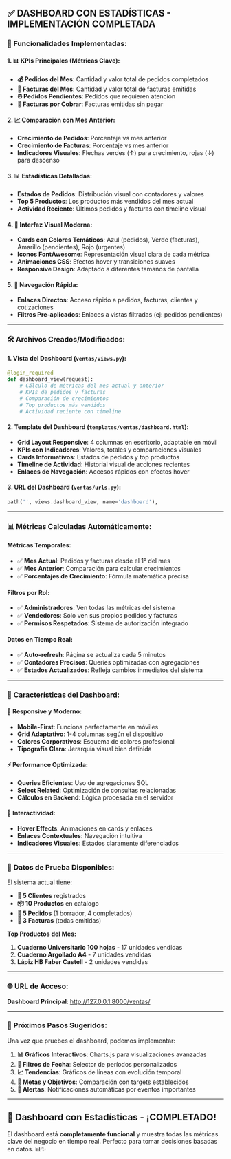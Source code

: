 ## ✅ DASHBOARD CON ESTADÍSTICAS - IMPLEMENTACIÓN COMPLETADA

### 🎯 **Funcionalidades Implementadas:**

#### **1. 📊 KPIs Principales (Métricas Clave):**
- **💰 Pedidos del Mes**: Cantidad y valor total de pedidos completados
- **🧾 Facturas del Mes**: Cantidad y valor total de facturas emitidas  
- **⏰ Pedidos Pendientes**: Pedidos que requieren atención
- **💸 Facturas por Cobrar**: Facturas emitidas sin pagar

#### **2. 📈 Comparación con Mes Anterior:**
- **Crecimiento de Pedidos**: Porcentaje vs mes anterior
- **Crecimiento de Facturas**: Porcentaje vs mes anterior
- **Indicadores Visuales**: Flechas verdes (↑) para crecimiento, rojas (↓) para descenso

#### **3. 📊 Estadísticas Detalladas:**
- **Estados de Pedidos**: Distribución visual con contadores y valores
- **Top 5 Productos**: Los productos más vendidos del mes actual
- **Actividad Reciente**: Últimos pedidos y facturas con timeline visual

#### **4. 🎨 Interfaz Visual Moderna:**
- **Cards con Colores Temáticos**: Azul (pedidos), Verde (facturas), Amarillo (pendientes), Rojo (urgentes)
- **Iconos FontAwesome**: Representación visual clara de cada métrica
- **Animaciones CSS**: Efectos hover y transiciones suaves
- **Responsive Design**: Adaptado a diferentes tamaños de pantalla

#### **5. 🔗 Navegación Rápida:**
- **Enlaces Directos**: Acceso rápido a pedidos, facturas, clientes y cotizaciones
- **Filtros Pre-aplicados**: Enlaces a vistas filtradas (ej: pedidos pendientes)

---

### 🛠️ **Archivos Creados/Modificados:**

#### **1. Vista del Dashboard** (`ventas/views.py`):
```python
@login_required
def dashboard_view(request):
    # Cálculo de métricas del mes actual y anterior
    # KPIs de pedidos y facturas
    # Comparación de crecimientos
    # Top productos más vendidos
    # Actividad reciente con timeline
```

#### **2. Template del Dashboard** (`templates/ventas/dashboard.html`):
- **Grid Layout Responsive**: 4 columnas en escritorio, adaptable en móvil
- **KPIs con Indicadores**: Valores, totales y comparaciones visuales
- **Cards Informativos**: Estados de pedidos y top productos
- **Timeline de Actividad**: Historial visual de acciones recientes
- **Enlaces de Navegación**: Accesos rápidos con efectos hover

#### **3. URL del Dashboard** (`ventas/urls.py`):
```python
path('', views.dashboard_view, name='dashboard'),
```

---

### 📊 **Métricas Calculadas Automáticamente:**

#### **Métricas Temporales:**
- ✅ **Mes Actual**: Pedidos y facturas desde el 1° del mes
- ✅ **Mes Anterior**: Comparación para calcular crecimientos
- ✅ **Porcentajes de Crecimiento**: Fórmula matemática precisa

#### **Filtros por Rol:**
- ✅ **Administradores**: Ven todas las métricas del sistema
- ✅ **Vendedores**: Solo ven sus propios pedidos y facturas
- ✅ **Permisos Respetados**: Sistema de autorización integrado

#### **Datos en Tiempo Real:**
- ✅ **Auto-refresh**: Página se actualiza cada 5 minutos
- ✅ **Contadores Precisos**: Queries optimizadas con agregaciones
- ✅ **Estados Actualizados**: Refleja cambios inmediatos del sistema

---

### 🎯 **Características del Dashboard:**

#### **📱 Responsive y Moderno:**
- **Mobile-First**: Funciona perfectamente en móviles
- **Grid Adaptativo**: 1-4 columnas según el dispositivo
- **Colores Corporativos**: Esquema de colores profesional
- **Tipografía Clara**: Jerarquía visual bien definida

#### **⚡ Performance Optimizada:**
- **Queries Eficientes**: Uso de agregaciones SQL
- **Select Related**: Optimización de consultas relacionadas
- **Cálculos en Backend**: Lógica procesada en el servidor

#### **🔄 Interactividad:**
- **Hover Effects**: Animaciones en cards y enlaces
- **Enlaces Contextuales**: Navegación intuitiva
- **Indicadores Visuales**: Estados claramente diferenciados

---

### 🧪 **Datos de Prueba Disponibles:**

El sistema actual tiene:
- **👥 5 Clientes** registrados
- **📦 10 Productos** en catálogo
- **🛒 5 Pedidos** (1 borrador, 4 completados)
- **📄 3 Facturas** (todas emitidas)

**Top Productos del Mes:**
1. **Cuaderno Universitario 100 hojas** - 17 unidades vendidas
2. **Cuaderno Argollado A4** - 7 unidades vendidas  
3. **Lápiz HB Faber Castell** - 2 unidades vendidas

---

### 🌐 **URL de Acceso:**
**Dashboard Principal**: http://127.0.0.1:8000/ventas/

---

### 🚀 **Próximos Pasos Sugeridos:**

Una vez que pruebes el dashboard, podemos implementar:

1. **📊 Gráficos Interactivos**: Charts.js para visualizaciones avanzadas
2. **📅 Filtros de Fecha**: Selector de períodos personalizados  
3. **📈 Tendencias**: Gráficos de líneas con evolución temporal
4. **🎯 Metas y Objetivos**: Comparación con targets establecidos
5. **📧 Alertas**: Notificaciones automáticas por eventos importantes

---

## 🎉 **Dashboard con Estadísticas - ¡COMPLETADO!**

El dashboard está **completamente funcional** y muestra todas las métricas clave del negocio en tiempo real. Perfecto para tomar decisiones basadas en datos. 📊✨